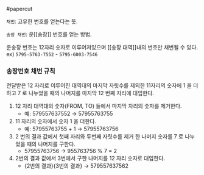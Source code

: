 #papercut 

`채번`: 고유한 번호를 얻는다는 뜻.

`송장 채번`: 운[[송장]] 번호를 얻는 방법.

운송장 번호는 12자리 숫자로 이루어져있으며 [[송장 대역]]내의 번호만 채번될 수 있다. 
ex) `5795-5763-7552` - `5795-6003-7546`
### 송장번호 채번 규칙

전달받은 12 자리로 이루어진 대역대의 마지막 자릿수를 제외한 11자리의 숫자에 1 을 더하고 7 로 나누었을 때의 나머지를 마지막 12 번째 자리에 대입한다.

1. 12 자리 대역대의 숫자(FROM, TO) 들에서 마지막 자리의 숫자를 제거한다.
    - 예: 579557637552 → 57955763755  
2. 11 자리의 숫자에서 숫자 1 을 더한다.
    - 예: 57955763755 + 1 → 57955763756
3. 2 번의 결과 값에서 첫째 자리와 두번째 자릿수를 제거 한 나머지 숫자를 7 로 나누었을 때의 나머지를 구한다.
    - 57955763756 → 955763756 % 7 = 2  
4. 2번의 결과 값에서 3번에서 구한 나머지를 12 자리 숫자로 대입한다.
    - {2번의 결과}{3번의 결과} → 579557637562